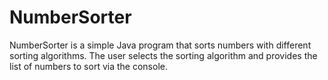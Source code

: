 # NumberSorter
NumberSorter is a simple Java program that sorts numbers with different sorting algorithms. The user selects the sorting algorithm and provides the list of numbers to sort via the console.
